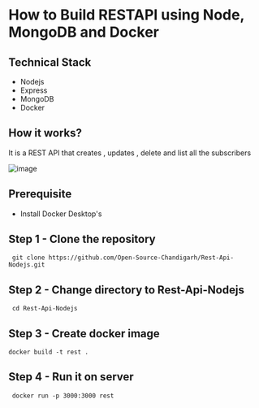 # How to Build RESTAPI using Node, MongoDB and Docker



## Technical Stack

- Nodejs
- Express
- MongoDB
- Docker

## How it works?



It is a REST API that creates , updates , delete and list all the subscribers

![image](https://user-images.githubusercontent.com/313480/184569837-9c49188a-595c-4bb9-a3da-b16114019a8e.png)



## Prerequisite

- Install Docker Desktop's

## Step 1 - Clone the repository

```
 git clone https://github.com/Open-Source-Chandigarh/Rest-Api-Nodejs.git
```

## Step 2 - Change directory to Rest-Api-Nodejs

```
 cd Rest-Api-Nodejs
```

## Step 3 - Create docker image

```
docker build -t rest .
```

## Step 4 - Run it on server

```
 docker run -p 3000:3000 rest
```


